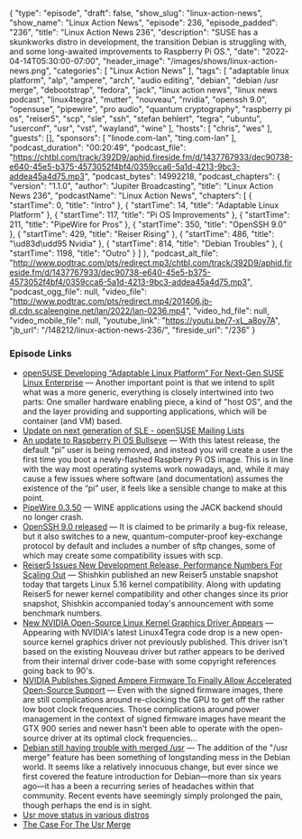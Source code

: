 {
  "type": "episode",
  "draft": false,
  "show_slug": "linux-action-news",
  "show_name": "Linux Action News",
  "episode": 236,
  "episode_padded": "236",
  "title": "Linux Action News 236",
  "description": "SUSE has a skunkworks distro in development, the transition Debian is struggling with, and some long-awaited improvements to Raspberry Pi OS.",
  "date": "2022-04-14T05:30:00-07:00",
  "header_image": "/images/shows/linux-action-news.png",
  "categories": [
    "Linux Action News"
  ],
  "tags": [
    "adaptable linux platform",
    "alp",
    "ampere",
    "arch",
    "audio editing",
    "debian",
    "debian /usr merge",
    "debootstrap",
    "fedora",
    "jack",
    "linux action news",
    "linux news podcast",
    "linux4tegra",
    "mutter",
    "nouveau",
    "nvidia",
    "openssh 9.0",
    "opensuse",
    "pipewire",
    "pro audio",
    "quantum cryptography",
    "raspberry pi os",
    "reiser5",
    "scp",
    "sle",
    "ssh",
    "stefan behlert",
    "tegra",
    "ubuntu",
    "userconf",
    "usr",
    "vst",
    "wayland",
    "wine"
  ],
  "hosts": [
    "chris",
    "wes"
  ],
  "guests": [],
  "sponsors": [
    "linode.com-lan",
    "ting.com-lan"
  ],
  "podcast_duration": "00:20:49",
  "podcast_file": "https://chtbl.com/track/392D9/aphid.fireside.fm/d/1437767933/dec90738-e640-45e5-b375-4573052f4bf4/0359cca6-5a1d-4213-9bc3-addea45a4d75.mp3",
  "podcast_bytes": 14992218,
  "podcast_chapters": {
    "version": "1.1.0",
    "author": "Jupiter Broadcasting",
    "title": "Linux Action News 236",
    "podcastName": "Linux Action News",
    "chapters": [
      {
        "startTime": 0,
        "title": "Intro"
      },
      {
        "startTime": 14,
        "title": "Adaptable Linux Platform"
      },
      {
        "startTime": 117,
        "title": "Pi OS Improvements"
      },
      {
        "startTime": 211,
        "title": "PipeWire for Pros"
      },
      {
        "startTime": 350,
        "title": "OpenSSH 9.0"
      },
      {
        "startTime": 429,
        "title": "Reiser Rising"
      },
      {
        "startTime": 486,
        "title": "\ud83d\udd95 Nvidia"
      },
      {
        "startTime": 814,
        "title": "Debian Troubles"
      },
      {
        "startTime": 1198,
        "title": "Outro"
      }
    ]
  },
  "podcast_alt_file": "http://www.podtrac.com/pts/redirect.mp3/chtbl.com/track/392D9/aphid.fireside.fm/d/1437767933/dec90738-e640-45e5-b375-4573052f4bf4/0359cca6-5a1d-4213-9bc3-addea45a4d75.mp3",
  "podcast_ogg_file": null,
  "video_file": "http://www.podtrac.com/pts/redirect.mp4/201406.jb-dl.cdn.scaleengine.net/lan/2022/lan-0236.mp4",
  "video_hd_file": null,
  "video_mobile_file": null,
  "youtube_link": "https://youtu.be/7-xL_a8oy7A",
  "jb_url": "/148212/linux-action-news-236/",
  "fireside_url": "/236"
}


### Episode Links

  * [openSUSE Developing “Adaptable Linux Platform” For Next-Gen SUSE Linux Enterprise](https://www.phoronix.com/scan.php?page=news_item&px=SUSE-Adaptable-Linux-Platform "openSUSE Developing “Adaptable Linux Platform” For Next-Gen SUSE Linux Enterprise") — Another important point is that we intend to split what was a more generic, everything is closely intertwined into two parts: One smaller hardware enabling piece, a kind of "host OS", and the and the layer providing and supporting applications, which will be container (and VM) based.
  * [Update on next generation of SLE - openSUSE Mailing Lists](https://lists.opensuse.org/archives/list/factory@lists.opensuse.org/thread/N6TTE7ZBY7GFJ27XSDTXRF3MVLF6HW4W/ "Update on next generation of SLE - openSUSE Mailing Lists")
  * [An update to Raspberry Pi OS Bullseye](https://www.raspberrypi.com/news/raspberry-pi-bullseye-update-april-2022/ "An update to Raspberry Pi OS Bullseye") — With this latest release, the default “pi” user is being removed, and instead you will create a user the first time you boot a newly-flashed Raspberry Pi OS image. This is in line with the way most operating systems work nowadays, and, while it may cause a few issues where software (and documentation) assumes the existence of the “pi” user, it feels like a sensible change to make at this point.
  * [PipeWire 0.3.50](https://gitlab.freedesktop.org/pipewire/pipewire/-/releases/0.3.50 "PipeWire 0.3.50") — WINE applications using the JACK backend should no longer crash.
  * [OpenSSH 9.0 released](https://lwn.net/Articles/890734/ "OpenSSH 9.0 released") — It is claimed to be primarily a bug-fix release, but it also switches to a new, quantum-computer-proof key-exchange protocol by default and includes a number of sftp changes, some of which may create some compatibility issues with scp.
  * [Reiser5 Issues New Development Release, Performance Numbers For Scaling Out](https://www.phoronix.com/scan.php?page=news_item&px=Reiser5-April-2022 "Reiser5 Issues New Development Release, Performance Numbers For Scaling Out") — Shishkin published an new Reiser5 unstable snapshot today that targets Linux 5.16 kernel compatibility. Along with updating Reiser5 for newer kernel compatibility and other changes since its prior snapshot, Shishkin accompanied today's announcement with some benchmark numbers.
  * [New NVIDIA Open-Source Linux Kernel Graphics Driver Appears](https://www.phoronix.com/scan.php?page=news_item&px=NVIDIA-Kernel-Driver-Source "New NVIDIA Open-Source Linux Kernel Graphics Driver Appears") — Appearing with NVIDIA's latest Linux4Tegra code drop is a new open-source kernel graphics driver not previously published. This driver isn't based on the existing Nouveau driver but rather appears to be derived from their internal driver code-base with some copyright references going back to 90's.
  * [NVIDIA Publishes Signed Ampere Firmware To Finally Allow Accelerated Open-Source Support](https://www.phoronix.com/scan.php?page=news_item&px=NVIDIA-Ampere-Firmware-Blobs "NVIDIA Publishes Signed Ampere Firmware To Finally Allow Accelerated Open-Source Support") — Even with the signed firmware images, there are still complications around re-clocking the GPU to get off the rather low boot clock frequencies. Those complications around power management in the context of signed firmware images have meant the GTX 900 series and newer hasn't been able to operate with the open-source driver at its optimal clock frequencies...
  * [Debian still having trouble with merged /usr](https://lwn.net/Articles/890219/ "Debian still having trouble with merged /usr") — The addition of the "/usr merge" feature has been something of longstanding mess in the Debian world. It seems like a relatively innocuous change, but ever since we first covered the feature introduction for Debian—more than six years ago—it has a been a recurring series of headaches within that community. Recent events have seemingly simply prolonged the pain, though perhaps the end is in sight.
  * [Usr move status in various distros](https://linux.fandom.com/wiki/Usr_move "Usr move status in various distros")
  * [The Case For The Usr Merge](https://www.freedesktop.org/wiki/Software/systemd/TheCaseForTheUsrMerge/ "The Case For The Usr Merge")


